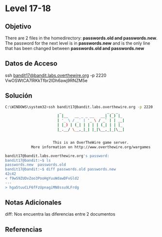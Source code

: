 # Level 17-18

## Objetivo
There are 2 files in the homedirectory: **passwords.old and passwords.new**. The password for the next level is in **passwords.new** and is the only line that has been changed between **passwords.old and passwords.new**
## Datos de Acceso
ssh bandit17@bandit.labs.overthewire.org -p 2220
VwOSWtCA7lRKkTfbr2IDh6awj9RNZM5e
## Solución
``` bash
C:\WINDOWS\system32>ssh bandit17@bandit.labs.overthewire.org -p 2220
                         _                     _ _ _
                        | |__   __ _ _ __   __| (_) |_
                        | '_ \ / _` | '_ \ / _` | | __|
                        | |_) | (_| | | | | (_| | | |_
                        |_.__/ \__,_|_| |_|\__,_|_|\__|


                      This is an OverTheWire game server.
            More information on http://www.overthewire.org/wargames

bandit17@bandit.labs.overthewire.org's password:
bandit17@bandit:~$ ls
passwords.new  passwords.old
bandit17@bandit:~$ diff passwords.old passwords.new
42c42
< f9wS9ZUDvZoo3PooHgYuuWdawDFvGld2
---
> hga5tuuCLF6fFzUpnagiMN8ssu9LFrdg
```
## Notas Adicionales
diff: Nos encuentra las diferencias entre 2 documentos
## Referencias


